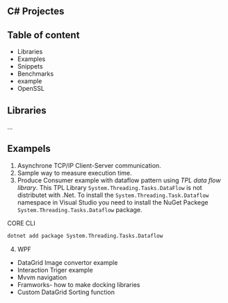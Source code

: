 ## C# Projectes
## Table of content
* Libraries
* Examples
* Snippets
* Benchmarks
* example
* OpenSSL

## Libraries
...

## Exampels

1. Asynchrone TCP/IP Client-Server communication.
2. Sample way to measure execution time.
3. Produce Consumer example with dataflow pattern using *TPL data flow library*. This TPL Library `System.Threading.Tasks.DataFlow` is not distributet with .Net. To install the `System.Threading.Task.Dataflow` namespace in Visual Studio you need to install the NuGet Packege `System.Threading.Tasks.Dataflow` package.

CORE CLI 
```bash
dotnet add package System.Threading.Tasks.Dataflow
```

4. WPF 
 * DataGrid Image convertor example
 * Interaction Triger example 
 * Mvvm navigation
 * Framworks- how to make docking libraries
 * Custom DataGrid Sorting function
